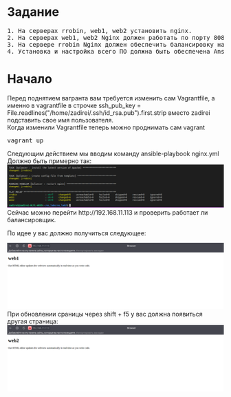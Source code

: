 <h1>Задание</h1>
<pre>
1. На серверах rrobin, web1, web2 установить nginx.
2. На серверах web1, web2 Nginx должен работать по порту 8080 и отдавать кастомную страницу, зайдя на которую можно понять на каком сервере вы находитесь.
3. На сервере rrobin Nginx должен обеспечить балансировку нагрузки серверов web1 и web2 в режиме round-robin. Вес каждого сервера одинаковый.
4. Установка и настройка всего ПО должна быть обеспечена Ansible-сценарием.
</pre>
<h1>Начало</h1>
Перед поднятием вагранта вам требуется изменить сам Vagrantfile, a именно в  vagrantfile в строчке ssh_pub_key = File.readlines("/home/zadirei/.ssh/id_rsa.pub").first.strip
вместо zadirei подставить свое имя пользователя.<br>
Когда изменили Vagrantfile теперь можно проднимать сам vagrant
<pre>vagrant up</pre>
Следующим действием мы вводим команду ansible-playbook nginx.yml
Должно быть примерно так:
<img src="https://github.com/ZadireyEvgeny/ZadireyEvgeny/blob/main/3.png">
Сейчас можно перейти http://192.168.11.113 и проверить работает ли балансировщик.
<p>По идее у вас должно получиться следующее:</p>
<img src="https://github.com/ZadireyEvgeny/ZadireyEvgeny/blob/main/1.png">
При обновлении сраницы через shift + f5  у вас должна появиться другая страница:
<img src="https://github.com/ZadireyEvgeny/ZadireyEvgeny/blob/main/2.png">
